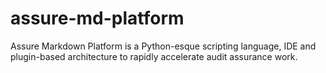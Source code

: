 # assure-md-platform
Assure Markdown Platform is a Python-esque scripting language, IDE and plugin-based architecture to rapidly accelerate audit assurance work.
